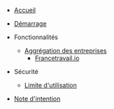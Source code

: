 <!-- docs/_sidebar.md -->

* [Accueil](/ "Accueil - Documentation | Strivee test")
* [Démarrage](demarrage.md "Démarrage - Documentation | Strivee test")

* Fonctionnalités
    * [Aggrégation des entreprises](company.md "Entreprises - Documentation | Strivee test")
        * [Francetravail.io](france-travail.md "Francetravail.io - Documentation | Strivee test")

* Sécurité
    * [Limite d'utilisation](rate-limiter.md "RateLimiter - Documentation | Strivee test")
* [Note d'intention](note-intention.md "Note d'intention - Documentation | Strivee test")